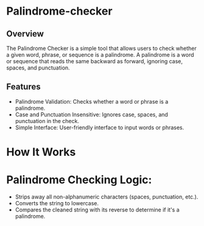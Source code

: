 # Palindrome-checker

## Overview

The Palindrome Checker is a simple tool that allows users to check whether a given word, phrase, or sequence is a palindrome. A palindrome is a word or sequence that reads the same backward as forward, ignoring case, spaces, and punctuation.

## Features

- Palindrome Validation: Checks whether a word or phrase is a palindrome.
- Case and Punctuation Insensitive: Ignores case, spaces, and punctuation in the check.
- Simple Interface: User-friendly interface to input words or phrases.

# How It Works

# Palindrome Checking Logic:

- Strips away all non-alphanumeric characters (spaces, punctuation, etc.).
- Converts the string to lowercase.
- Compares the cleaned string with its reverse to determine if it's a palindrome.
